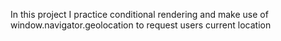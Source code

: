 In this project I practice conditional rendering and make use of window.navigator.geolocation to request users current location